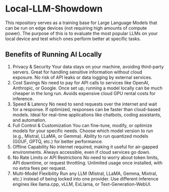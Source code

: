 # Local-LLM-Showdown
This repository serves as a training base for Large Language Models that can be run on edge devices (not requiring high amounts of compute power). The purpose of this is to evaluate the most popular LLMs on your local device and test which ones perform better at specific tasks. 

## Benefits of Running AI Locally
1. Privacy & Security
Your data stays on your machine, avoiding third-party servers.
Great for handling sensitive information without cloud exposure.
No risk of API leaks or data logging by external services.
2. Cost Savings
No need to pay for API calls to services like OpenAI, Anthropic, or Google.
Once set up, running a model locally can be much cheaper in the long run.
Avoids expensive cloud GPU rental costs for inference.
3. Speed & Latency
No need to send requests over the internet and wait for a response.
If optimized, responses can be faster than cloud-based models.
Ideal for real-time applications like chatbots, coding assistants, and automation.
4. Full Control & Customization
You can fine-tune, modify, or optimize models for your specific needs.
Choose which model version to run (e.g., Mistral, LLaMA, or Gemma).
Ability to run quantized models (GGUF, GPTQ, etc.) for better performance.
5. Offline Capability
No internet required, making it useful for air-gapped environments.
Always accessible, even if cloud services go down.
6. No Rate Limits or API Restrictions
No need to worry about token limits, API downtime, or request throttling.
Unlimited usage once installed, with no extra fees per request.
7. Multi-Model Flexibility
Run any LLM (Mistral, LLaMA, Gemma, Mixtral, etc.) instead of being locked into one provider.
Use different inference engines like llama.cpp, vLLM, ExLlama, or Text-Generation-WebUI.
